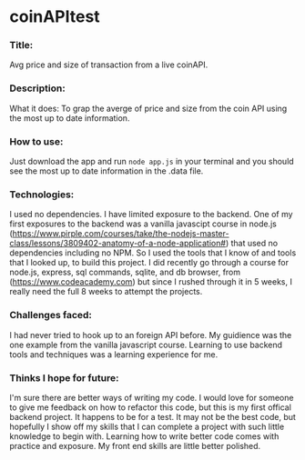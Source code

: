 # coinAPItest
###  Title:
Avg price and size of transaction from a live coinAPI.

### Description:
What it does: To grap the averge of price and size from the coin API using the most up to date information.

### How to use:
Just download the app and run `node app.js` in your terminal and you should see the most up to date information in the .data file.

### Technologies:
I used no dependencies.  I have limited exposure to the backend.  One of my first exposures to the backend was a vanilla javascipt course in node.js (https://www.pirple.com/courses/take/the-nodejs-master-class/lessons/3809402-anatomy-of-a-node-application#) that used no dependencies
including no NPM.  So I used the tools that I know of and tools that I looked up, to build this project.  I did recently go through a course for node.js, express, sql commands,
sqlite, and db browser, from (https://www.codeacademy.com) but since I rushed through it in 5 weeks, I really need the full 8 weeks to attempt the projects.

### Challenges faced:
I had never tried to hook up to an foreign API before.  My guidience was the one example from the vanilla javascript course.  Learning to use backend tools and techniques
was a learning experience for me.

### Thinks I hope for future:  
I'm sure there are better ways of writing my code.  I would love for someone to give me feedback on how to refactor this code, but this is my first offical backend project. 
It happens to be for a test.  It may not be the best code, but hopefully I show off my skills that I can complete a project with such little knowledge to begin with. 
Learning how to write better code comes with practice and exposure.  My front end skills are little better polished.

